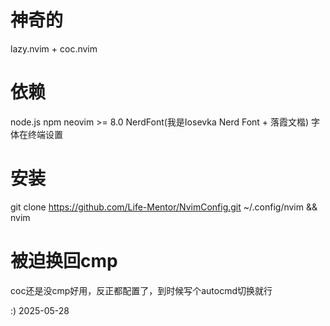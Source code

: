 # 神奇的
lazy.nvim + coc.nvim

# 依赖
node.js npm neovim >= 8.0 NerdFont(我是Iosevka Nerd Font + 落霞文楷) 字体在终端设置

# 安装
git clone https://github.com/Life-Mentor/NvimConfig.git ~/.config/nvim && nvim

# 被迫换回cmp
coc还是没cmp好用，反正都配置了，到时候写个autocmd切换就行

:)
2025-05-28
